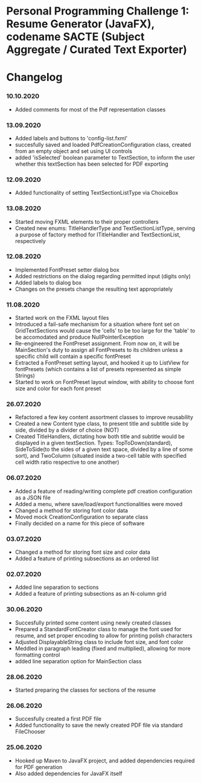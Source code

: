 # Personal Programming Challenge 1: Resume Generator (JavaFX), codename SACTE (Subject Aggregate / Curated Text Exporter)

# Changelog

### 10.10.2020
* Added comments for most of the Pdf representation classes

### 13.09.2020
* Added labels and buttons to 'config-list.fxml'
* succesfully saved and loaded PdfCreationConfiguration class, created from an empty object and set using UI controls
* added 'isSelected' boolean parameter to TextSection, to inform the user whether this textSection has been selected for PDF exporting

### 12.09.2020
* Added functionality of setting TextSectionListType via ChoiceBox


### 13.08.2020
* Started moving FXML elements to their proper controllers
* Created new enums: TitleHandlerType and TextSectionListType, serving a purpose of factory method for ITitleHandler and TextSectionList, respectively

### 12.08.2020
* Implemented FontPreset setter dialog box
* Added restrictions on the dialog regarding permitted input (digits only)
* Added labels to dialog box
* Changes on the presets change the resulting text appropriately

### 11.08.2020
* Started work on the FXML layout files
* Introduced a fail-safe mechanism for a situation where font set on GridTextSections would cause the 'cells' to be too large for the 'table' to be accomodated and produce NullPointerException
* Re-engineered the FontPreset assignment. From now on, it will be MainSection's duty to assign all FontPresets to its children unless a specific child will contain a specific fontPreset
* Extracted a FontPreset setting layout, and hooked it up to ListView for fontPresets (which contains a list of presets represented as simple Strings)
* Started to work on FontPreset layout window, with ability to choose font size and color for each font preset

### 26.07.2020
* Refactored a few key content assortment classes to improve reusability
* Created a new Content type class, to present title and subtitle side by side, divided by a divider of choice (NOT)
* Created TitleHandlers, dictating how both title and subtitle would be displayed in a given textSection. Types: TopToDown(standard), SideToSide(to the sides of a given text space, divided by a line of some sort), and TwoColumn (situated inside a two-cell table with specified cell width ratio respective to one another)

### 06.07.2020
* Added a feature of reading/writing complete pdf creation configuration as a JSON file
* Added a menu, where save/load/export functionalities were moved
* Changed a method for storing font color data
* Moved mock CreationConfiguration to separate class
* Finally decided on a name for this piece of software

### 03.07.2020
* Changed a method for storing font size and color data
* Added a feature of printing subsections as an ordered list

### 02.07.2020
* Added line separation to sections
* Added a feature of printing subsections as an N-column grid

### 30.06.2020
* Succesfully printed some content using newly created classes
* Prepared a StandardFontCreator class to manage the font used for resume, and set proper encoding to allow for printing polish characters
* Adjusted DisplayableString class to include font size, and font color
* Meddled in paragraph leading (fixed and multiplied), allowing for more formatting control
* added line separation option for MainSection class

### 28.06.2020
* Started preparing the classes for sections of the resume

### 26.06.2020
* Succesfully created a first PDF file
* Added functionality to save the newly created PDF file via standard FileChooser

### 25.06.2020
* Hooked up Maven to JavaFX project, and added dependencies required for PDF generation
* Also added dependencies for JavaFX itself